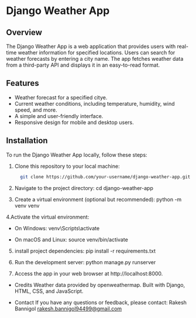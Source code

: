 
# Django Weather App

## Overview

The Django Weather App is a web application that provides users with real-time weather information for specified locations. Users can search for weather forecasts by entering a city name. The app fetches weather data from a third-party API and displays it in an easy-to-read format.

## Features

- Weather forecast for a specified citye.
- Current weather conditions, including temperature, humidity, wind speed, and more.
- A simple and user-friendly interface.
- Responsive design for mobile and desktop users.

## Installation

To run the Django Weather App locally, follow these steps:

1. Clone this repository to your local machine:

   ```bash
     git clone https://github.com/your-username/django-weather-app.git

2. Navigate to the project directory:
    cd django-weather-app
   
3. Create a virtual environment (optional but recommended):
    python -m venv venv

4.Activate the virtual environment:
  
  * On Windows:
      venv\Scripts\activate
 
  * On macOS and Linux:
      source venv/bin/activate

5. install project dependencies:
    pip install -r requirements.txt

6. Run the development server:
    python manage.py runserver

7. Access the app in your web browser at http://localhost:8000.

* Credits
    Weather data provided by openweathermap.
    Built with Django, HTML, CSS, and JavaScript.

* Contact
    If you have any questions or feedback, please contact:
    Rakesh Bannigol
    rakesh.bannigol94499@gmail.com
